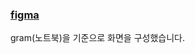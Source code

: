 ### [figma](https://www.figma.com/file/cKqGiWmmv8rKe8vcDPNIOi/Untitled?type=design&node-id=0-1&t=TsIYK1czgReFuRGG-0)

gram(노트북)을 기준으로 화면을 구성했습니다.
